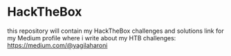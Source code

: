 # HackTheBox
this repository will contain my HackTheBox challenges and solutions
link for my Medium profile where i write about my HTB challenges:
https://medium.com/@yagilaharoni

